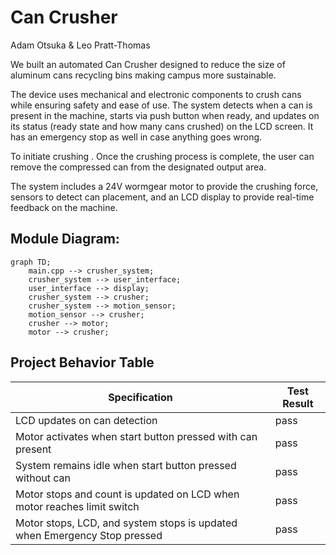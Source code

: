 # Can Crusher  
Adam Otsuka & Leo Pratt-Thomas

We built an automated Can Crusher designed to reduce the size of aluminum cans recycling bins making campus more sustainable. 

The device uses mechanical and electronic components to crush cans while ensuring safety and ease of use. The system detects when a can is present in the machine, starts via push button when ready, and updates on its status (ready state and how many cans crushed) on the LCD screen. It has an emergency stop as well in case anything goes wrong.

To initiate crushing . Once the crushing process is complete, the user can remove the compressed can from the designated output area.  

The system includes a 24V wormgear motor to provide the crushing force, sensors to detect can placement, and an LCD display to provide real-time feedback on the machine.

## Module Diagram:  

```mermaid
graph TD;
    main.cpp --> crusher_system;
    crusher_system --> user_interface;
    user_interface --> display;
    crusher_system --> crusher;
    crusher_system --> motion_sensor;
    motion_sensor --> crusher;
    crusher --> motor;
    motor --> crusher;
```

## Project Behavior Table

| Specification  | Test Result  | 
|-----------|-----------|
| LCD updates on can detection | pass |
| Motor activates when start button pressed with can present | pass |
| System remains idle when start button pressed without can | pass |
| Motor stops and count is updated on LCD when motor reaches limit switch | pass |
| Motor stops, LCD, and system stops is updated when Emergency Stop pressed | pass |
